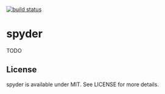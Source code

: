 [![build status](https://secure.travis-ci.org/bebraw/spyder.png)](http://travis-ci.org/bebraw/spyder)
# spyder

TODO

## License

spyder is available under MIT. See LICENSE for more details.

